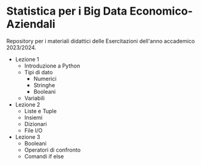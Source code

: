 # Statistica per i Big Data Economico-Aziendali
Repository per i materiali didattici delle Esercitazioni dell'anno accademico 2023/2024.

- Lezione 1
  - Introduzione a Python
  - Tipi di dato
      - Numerici
      - Stringhe
      - Booleani
  - Variabili
- Lezione 2
  - Liste e Tuple
  - Insiemi
  - Dizionari
  - File I/O
- Lezione 3
  - Booleani
  - Operatori di confronto
  - Comandi if else

